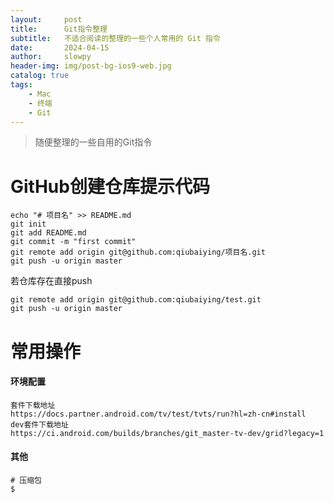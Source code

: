 ```yaml
---
layout:     post
title:      Git指令整理
subtitle:   不适合阅读的整理的一些个人常用的 Git 指令
date:       2024-04-15
author:     slowpy
header-img: img/post-bg-ios9-web.jpg
catalog: true
tags:
    - Mac
    - 终端
    - Git
---
```


>随便整理的一些自用的Git指令


# GitHub创建仓库提示代码

	echo "# 项目名" >> README.md
	git init
	git add README.md
	git commit -m "first commit"
	git remote add origin git@github.com:qiubaiying/项目名.git
	git push -u origin master

若仓库存在直接push

	git remote add origin git@github.com:qiubaiying/test.git
	git push -u origin master


# 常用操作

#### 环境配置
	套件下载地址
	https://docs.partner.android.com/tv/test/tvts/run?hl=zh-cn#install
	dev套件下载地址
	https://ci.android.com/builds/branches/git_master-tv-dev/grid?legacy=1
	

	
#### 其他

	# 压缩包
	$ 